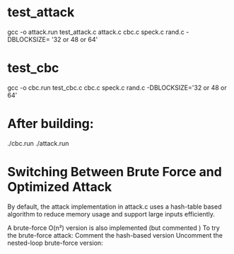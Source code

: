 
# test_attack
gcc -o attack.run test_attack.c attack.c cbc.c speck.c rand.c -DBLOCKSIZE= '32 or 48 or 64'
# test_cbc
gcc -o cbc.run test_cbc.c cbc.c speck.c rand.c -DBLOCKSIZE='32 or 48 or 64'

# After building:
./cbc.run
./attack.run 


# Switching Between Brute Force and Optimized Attack
By default, the attack implementation in attack.c uses a hash-table based algorithm to reduce memory usage and support large inputs efficiently.

A brute-force O(n²) version is also implemented (but commented )
To try the brute-force attack:
    Comment the hash-based version
    Uncomment the nested-loop brute-force version:



